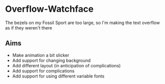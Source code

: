 # Overflow-Watchface

The bezels on my Fossil Sport are too large, so I'm making the text overflow as if they weren't there

## Aims

- Make animation a bit slicker
- Add support for changing background
- Add different layout (in anticipation of complications)
- Add support for complications
- Add support for using different variable fonts
